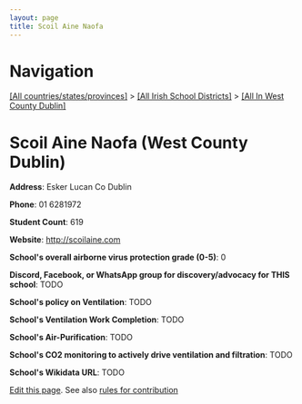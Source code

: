 ```yaml
---
layout: page
title: Scoil Aine Naofa
---
```

# Navigation

[[All countries/states/provinces]](../../..) > [[All Irish School Districts]](../..) > [[All In West County Dublin]](..)

# Scoil Aine Naofa (West County Dublin)

**Address**: Esker Lucan Co Dublin

**Phone**: 01 6281972

**Student Count**: 619

**Website**: <http://scoilaine.com>

**School's overall airborne virus protection grade (0-5)**: 0

**Discord, Facebook, or WhatsApp group for discovery/advocacy for THIS school**: TODO

**School's policy on Ventilation**: TODO

**School's Ventilation Work Completion**: TODO

**School's Air-Purification**: TODO

**School's CO2 monitoring to actively drive ventilation and filtration**: TODO

**School's Wikidata URL**: TODO


[Edit this page](https://github.com/ventilate-schools/Ireland/edit/main/./Dublin_West_County_Dublin/Scoil_Aine_Naofa.md). See also [rules for contribution](../../../contribution-rules/)